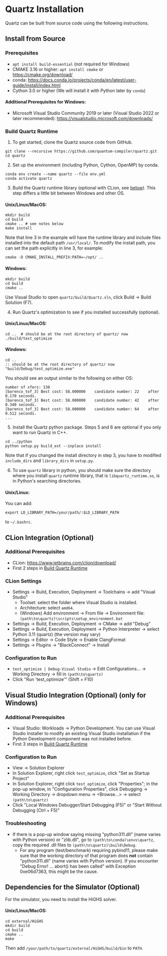 # Quartz Installation

Quartz can be built from source code using the following instructions.

## Install from Source

### Prerequisites

* `apt install build-essential` (not required for Windows)
* CMAKE 3.16 or higher: `apt install cmake` or https://cmake.org/download/
* conda: https://docs.conda.io/projects/conda/en/latest/user-guide/install/index.html
* Cython 3.0 or higher (We will install it with Python later by `conda`)

#### Additional Prerequisites for Windows:

* Microsoft Visual Studio Community 2019 or later (Visual Studio 2022 or later recommended): https://visualstudio.microsoft.com/downloads/

### Build Quartz Runtime

1. To get started, clone the Quartz source code from GitHub.
```shell
git clone --recursive https://github.com/quantum-compiler/quartz.git
cd quartz
```

2. Set up the environment (including Python, Cython, OpenMP) by conda.

```shell
conda env create --name quartz --file env.yml
conda activate quartz
```

3. Build the Quartz runtime library (optional with CLion, see [below](INSTALL.md#clion-integration-optional)). This step differs a little bit between Windows and other OS.

#### Unix/Linux/MacOS:
```shell
mkdir build
cd build
cmake .. # see notes below
make install
```

Note that line 3 in the example will have the runtime library and include files installed into the default path `/usr/local/`. To modify the install path, you can set the path explicitly in line 3, for example:

```shell
cmake -D CMAKE_INSTALL_PREFIX:PATH=~/opt/ ..
```

#### Windows:
```batch
mkdir build
cd build
cmake ..
```
Use Visual Studio to open `quartz/build/Quartz.sln`, click Build -> Build Solution (F7).

4. Run Quartz's optimization to see if you installed successfully (optional).

#### Unix/Linux/MacOS:
```shell
cd ..  # should be at the root directory of quartz/ now
./build/test_optimize
```

#### Windows:
```batch
cd ..
:: should be at the root directory of quartz/ now
"build/Debug/test_optimize.exe"
```

You should see an output similar to the following on either OS:
```
number of xfers: 130
[barenco_tof_3] Best cost: 58.000000    candidate number: 22    after 0.170 seconds.
[barenco_tof_3] Best cost: 58.000000    candidate number: 42    after 0.340 seconds.
[barenco_tof_3] Best cost: 58.000000    candidate number: 64    after 0.512 seconds.
...
```

5. Install the Quartz python package. Steps 5 and 6 are optional if you only want to run Quartz in C++.

```shell
cd ../python
python setup.py build_ext --inplace install
```

Note that if you changed the install directory in step 3, you have to modified `include_dirs` and `library_dirs` in `setup.py`.

6. To use `quartz` library in python, you should make sure the directory where you install `quartz` runtime library, that is `libquartz_runtime.so`, is in Python's searching directories.

#### Unix/Linux:
You can add:

```shell
export LD_LIBRARY_PATH=/your/path/:$LD_LIBRARY_PATH
```

to `~/.bashrc`.

## CLion Integration (Optional)
### Additional Prerequisites
* CLion: https://www.jetbrains.com/clion/download/
* First 2 steps in [Build Quartz Runtime](INSTALL.md#build-quartz-runtime)

### CLion Settings
- Settings -> Build, Execution, Deployment -> Toolchains -> add "Visual Studio"
    - Toolset: select the folder where Visual Studio is installed.
    - Architecture: select `amd64`.
    - (Windows) Add environment -> From file -> Environment file: `(path\to\quartz)\scripts\setup_environment.bat`
- Settings -> Build, Execution, Deployment -> CMake -> add "Debug"
- Settings -> Build, Execution, Deployment -> Python Interpreter -> select Python 3.11 (quartz) (the version may vary)
- Settings -> Editor -> Code Style -> Enable ClangFormat
- Settings -> Plugins -> "BlackConnect" -> Install

### Configuration to Run
- `test_optimize | Debug-Visual Studio` -> Edit Configurations... -> Working Directory -> fill in `(path\to\quartz)`
- Click "Run 'test_optimize'" (Shift + F10)

## Visual Studio Integration (Optional) (only for Windows)
### Additional Prerequisites
* Visual Studio: Workloads -> Python Development. You can use Visual Studio Installer to modify an existing Visual Studio installation if the Python Development component was not installed before.
* First 3 steps in [Build Quartz Runtime](INSTALL.md#build-quartz-runtime)

### Configuration to Run
- View -> Solution Explorer
- In Solution Explorer, right click `test_optimize`, click "Set as Startup Project"
- In Solution Explorer, right click `test_optimize`, click "Properties"; in the pop-up window, in "Configuration Properties", click Debugging -> Working Directory -> dropdown menu -> <Browse...> -> select `(path\to\quartz)`
- Click "Local Windows Debugger/Start Debugging (F5)" or "Start Without Debugging (Ctrl + F5)"

### Troubleshooting
- If there is a pop-up window saying missing "python311.dll" (name varies with Python version) or "zlib.dll", go to `(path\to\conda)\envs\quartz`, copy the required .dll files to `(path\to\quartz)\build\Debug`.
  - For any program (test/benchmark) requiring pybind11, please make sure that the working directory of that program does **not** contain "python311.dll" (name varies with Python version). If you encounter "Debug Error! ... abort() has been called" with Exception 0xe06d7363, this might be the cause.

## Dependencies for the Simulator (Optional)

For the simulator, you need to install the HiGHS solver.

#### Unix/Linux/MacOS:

```shell
cd external/HiGHS
mkdir build
cd build
cmake ..
make
```

Then add `/your/path/to/quartz/external/HiGHS/build/bin` to `PATH`.
